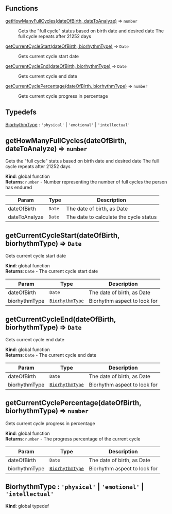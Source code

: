 ## Functions

<dl>
<dt><a href="#getHowManyFullCycles">getHowManyFullCycles(dateOfBirth, dateToAnalyze)</a> ⇒ <code>number</code></dt>
<dd><p>Gets the &quot;full cycle&quot; status based on birth date and desired date
The full cycle repeats after 21252 days</p>
</dd>
<dt><a href="#getCurrentCycleStart">getCurrentCycleStart(dateOfBirth, biorhythmType)</a> ⇒ <code>Date</code></dt>
<dd><p>Gets current cycle start date</p>
</dd>
<dt><a href="#getCurrentCycleEnd">getCurrentCycleEnd(dateOfBirth, biorhythmType)</a> ⇒ <code>Date</code></dt>
<dd><p>Gets current cycle end date</p>
</dd>
<dt><a href="#getCurrentCyclePercentage">getCurrentCyclePercentage(dateOfBirth, biorhythmType)</a> ⇒ <code>number</code></dt>
<dd><p>Gets current cycle progress in percentage</p>
</dd>
</dl>

## Typedefs

<dl>
<dt><a href="#BiorhythmType">BiorhythmType</a> : <code>&#x27;physical&#x27;</code> | <code>&#x27;emotional&#x27;</code> | <code>&#x27;intellectual&#x27;</code></dt>
<dd></dd>
</dl>

<a name="getHowManyFullCycles"></a>

## getHowManyFullCycles(dateOfBirth, dateToAnalyze) ⇒ <code>number</code>

Gets the "full cycle" status based on birth date and desired date
The full cycle repeats after 21252 days

**Kind**: global function  
**Returns**: <code>number</code> - Number representing the number of full cycles the person has endured

| Param         | Type              | Description                            |
| ------------- | ----------------- | -------------------------------------- |
| dateOfBirth   | <code>Date</code> | The date of birth, as Date             |
| dateToAnalyze | <code>Date</code> | The date to calculate the cycle status |

<a name="getCurrentCycleStart"></a>

## getCurrentCycleStart(dateOfBirth, biorhythmType) ⇒ <code>Date</code>

Gets current cycle start date

**Kind**: global function  
**Returns**: <code>Date</code> - The current cycle start date

| Param         | Type                                         | Description                  |
| ------------- | -------------------------------------------- | ---------------------------- |
| dateOfBirth   | <code>Date</code>                            | The date of birth, as Date   |
| biorhythmType | [<code>BiorhythmType</code>](#BiorhythmType) | Biorhythm aspect to look for |

<a name="getCurrentCycleEnd"></a>

## getCurrentCycleEnd(dateOfBirth, biorhythmType) ⇒ <code>Date</code>

Gets current cycle end date

**Kind**: global function  
**Returns**: <code>Date</code> - The current cycle end date

| Param         | Type                                         | Description                  |
| ------------- | -------------------------------------------- | ---------------------------- |
| dateOfBirth   | <code>Date</code>                            | The date of birth, as Date   |
| biorhythmType | [<code>BiorhythmType</code>](#BiorhythmType) | Biorhythm aspect to look for |

<a name="getCurrentCyclePercentage"></a>

## getCurrentCyclePercentage(dateOfBirth, biorhythmType) ⇒ <code>number</code>

Gets current cycle progress in percentage

**Kind**: global function  
**Returns**: <code>number</code> - The progress percentage of the current cycle

| Param         | Type                                         | Description                  |
| ------------- | -------------------------------------------- | ---------------------------- |
| dateOfBirth   | <code>Date</code>                            | The date of birth, as Date   |
| biorhythmType | [<code>BiorhythmType</code>](#BiorhythmType) | Biorhythm aspect to look for |

<a name="BiorhythmType"></a>

## BiorhythmType : <code>&#x27;physical&#x27;</code> \| <code>&#x27;emotional&#x27;</code> \| <code>&#x27;intellectual&#x27;</code>

**Kind**: global typedef
